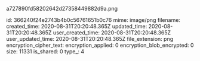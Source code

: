 a727890fd58202642d27358449882d9a.png

id: 366240f24e2743b4b0c56761651b0c76
mime: image/png
filename: 
created_time: 2020-08-31T20:20:48.365Z
updated_time: 2020-08-31T20:20:48.365Z
user_created_time: 2020-08-31T20:20:48.365Z
user_updated_time: 2020-08-31T20:20:48.365Z
file_extension: png
encryption_cipher_text: 
encryption_applied: 0
encryption_blob_encrypted: 0
size: 11331
is_shared: 0
type_: 4